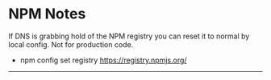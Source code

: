 # NPM Notes

If DNS is grabbing hold of the NPM registry you can reset it to normal by local config. Not for production code.

- npm config set registry https://registry.npmjs.org/

---
